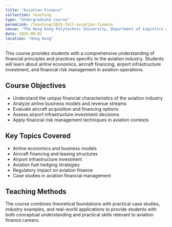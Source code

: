 ```yaml
---
title: "Aviation Finance"
collection: teaching
type: "Undergraduate course"
permalink: /teaching/2025-fall-aviation-finance
venue: "The Hong Kong Polytechnic University, Department of Logistics and Maritime Studies"
date: 2025-09-01
location: "Hong Kong"
---
```


This course provides students with a comprehensive understanding of financial principles and practices specific to the aviation industry. Students will learn about airline economics, aircraft financing, airport infrastructure investment, and financial risk management in aviation operations.

## Course Objectives

- Understand the unique financial characteristics of the aviation industry
- Analyze airline business models and revenue streams
- Evaluate aircraft acquisition and financing options
- Assess airport infrastructure investment decisions
- Apply financial risk management techniques in aviation contexts

## Key Topics Covered

- Airline economics and business models
- Aircraft financing and leasing structures
- Airport infrastructure investment
- Aviation fuel hedging strategies
- Regulatory impact on aviation finance
- Case studies in aviation financial management

## Teaching Methods

The course combines theoretical foundations with practical case studies, industry examples, and real-world applications to provide students with both conceptual understanding and practical skills relevant to aviation finance careers.
